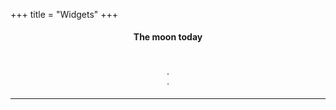 +++
title = "Widgets"
+++
<div id="contain_moon" style="text-align:center;padding-top:5px;padding-bottom:5px;"><div style="font-weight:bold">The moon today</div><div style="margin-top:-7px;margin-bottom:-15px;padding:30px;filter:drop-shadow(0 0 30px hsl(220,100%,15%))"></div><div>.</div><div style="font-size:small">.</div></div><script>(function(){var d=new Date().getDate();var m=document.querySelectorAll("#contain_moon div");var a=new XMLHttpRequest();var url="https://www.icalendar37.net/lunar/api/?lang=en&month="+(new Date().getMonth()+1)+"&year="+(new Date().getFullYear())+"&size=100&lightColor=rgb(245,245,245)&shadeColor=rgb(17,17,17)&LDZ="+new Date(new Date().getFullYear(),new Date().getMonth(),1)/1000+"";m[1].style.height="100px";a.onreadystatechange=function(){if(a.readyState==4&&a.status==200){var b=JSON.parse(a.responseText);m[1].innerHTML=b.phase[d].svg;if(typeof moon_widget_loaded=="function")moon_widget_loaded(b);m[2].innerHTML=b.phase[d].npWidget;m[3].innerHTML="Next full moon<br>"+b.nextFullMoon}};a.open("GET",url,true);a.send()})()</script>
<hr>
